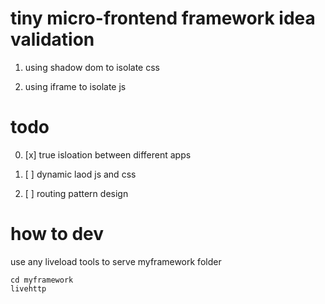 # tiny micro-frontend framework idea validation

1. using shadow dom to isolate css

2. using iframe to isolate js



# todo

0. [x] true isloation between different apps

1. [ ] dynamic laod js and css

2. [ ] routing pattern design


# how to dev

use any liveload tools to serve myframework folder

```
cd myframework
livehttp

```





